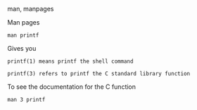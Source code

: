 man, manpages

Man pages

    man printf
    
Gives you

    printf(1) means printf the shell command

    printf(3) refers to printf the C standard library function

To see the documentation for the C function

    man 3 printf
